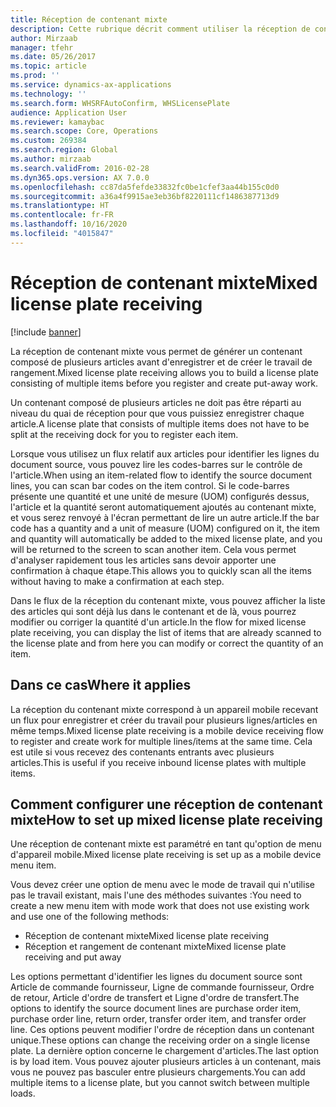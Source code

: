 ```yaml
---
title: Réception de contenant mixte
description: Cette rubrique décrit comment utiliser la réception de contenant mixte pour enregistrer et créer le travail pour plusieurs articles avec un appareil mobile.
author: Mirzaab
manager: tfehr
ms.date: 05/26/2017
ms.topic: article
ms.prod: ''
ms.service: dynamics-ax-applications
ms.technology: ''
ms.search.form: WHSRFAutoConfirm, WHSLicensePlate
audience: Application User
ms.reviewer: kamaybac
ms.search.scope: Core, Operations
ms.custom: 269384
ms.search.region: Global
ms.author: mirzaab
ms.search.validFrom: 2016-02-28
ms.dyn365.ops.version: AX 7.0.0
ms.openlocfilehash: cc87da5fefde33832fc0be1cfef3aa44b155c0d0
ms.sourcegitcommit: a36a4f9915ae3eb36bf8220111cf1486387713d9
ms.translationtype: HT
ms.contentlocale: fr-FR
ms.lasthandoff: 10/16/2020
ms.locfileid: "4015847"
---
```

# <a name="mixed-license-plate-receiving"></a><span data-ttu-id="54235-103">Réception de contenant mixte</span><span class="sxs-lookup"><span data-stu-id="54235-103">Mixed license plate receiving</span></span>

[!include [banner](../includes/banner.md)]

<span data-ttu-id="54235-104">La réception de contenant mixte vous permet de générer un contenant composé de plusieurs articles avant d'enregistrer et de créer le travail de rangement.</span><span class="sxs-lookup"><span data-stu-id="54235-104">Mixed license plate receiving allows you to build a license plate consisting of multiple items before you register and create put-away work.</span></span> 

<span data-ttu-id="54235-105">Un contenant composé de plusieurs articles ne doit pas être réparti au niveau du quai de réception pour que vous puissiez enregistrer chaque article.</span><span class="sxs-lookup"><span data-stu-id="54235-105">A license plate that consists of multiple items does not have to be split at the receiving dock for you to register each item.</span></span> 

<span data-ttu-id="54235-106">Lorsque vous utilisez un flux relatif aux articles pour identifier les lignes du document source, vous pouvez lire les codes-barres sur le contrôle de l'article.</span><span class="sxs-lookup"><span data-stu-id="54235-106">When using an item-related flow to identify the source document lines, you can scan bar codes on the item control.</span></span> <span data-ttu-id="54235-107">Si le code-barres présente une quantité et une unité de mesure (UOM) configurés dessus, l'article et la quantité seront automatiquement ajoutés au contenant mixte, et vous serez renvoyé à l'écran permettant de lire un autre article.</span><span class="sxs-lookup"><span data-stu-id="54235-107">If the bar code has a quantity and a unit of measure (UOM) configured on it, the item and quantity will automatically be added to the mixed license plate, and you will be returned to the screen to scan another item.</span></span> <span data-ttu-id="54235-108">Cela vous permet d'analyser rapidement tous les articles sans devoir apporter une confirmation à chaque étape.</span><span class="sxs-lookup"><span data-stu-id="54235-108">This allows you to quickly scan all the items without having to make a confirmation at each step.</span></span> 

<span data-ttu-id="54235-109">Dans le flux de la réception du contenant mixte, vous pouvez afficher la liste des articles qui sont déjà lus dans le contenant et de là, vous pourrez modifier ou corriger la quantité d'un article.</span><span class="sxs-lookup"><span data-stu-id="54235-109">In the flow for mixed license plate receiving, you can display the list of items that are already scanned to the license plate and from here you can modify or correct the quantity of an item.</span></span>

## <a name="where-it-applies"></a><span data-ttu-id="54235-110">Dans ce cas</span><span class="sxs-lookup"><span data-stu-id="54235-110">Where it applies</span></span>

<span data-ttu-id="54235-111">La réception du contenant mixte correspond à un appareil mobile recevant un flux pour enregistrer et créer du travail pour plusieurs lignes/articles en même temps.</span><span class="sxs-lookup"><span data-stu-id="54235-111">Mixed license plate receiving is a mobile device receiving flow to register and create work for multiple lines/items at the same time.</span></span> <span data-ttu-id="54235-112">Cela est utile si vous recevez des contenants entrants avec plusieurs articles.</span><span class="sxs-lookup"><span data-stu-id="54235-112">This is useful if you receive inbound license plates with multiple items.</span></span> 

## <a name="how-to-set-up-mixed-license-plate-receiving"></a><span data-ttu-id="54235-113">Comment configurer une réception de contenant mixte</span><span class="sxs-lookup"><span data-stu-id="54235-113">How to set up mixed license plate receiving</span></span>
<span data-ttu-id="54235-114">Une réception de contenant mixte est paramétré en tant qu'option de menu d'appareil mobile.</span><span class="sxs-lookup"><span data-stu-id="54235-114">Mixed license plate receiving is set up as a mobile device menu item.</span></span>

<span data-ttu-id="54235-115">Vous devez créer une option de menu avec le mode de travail qui n'utilise pas le travail existant, mais l'une des méthodes suivantes :</span><span class="sxs-lookup"><span data-stu-id="54235-115">You need to create a new menu item with mode work that does not use existing work and use one of the following methods:</span></span>

- <span data-ttu-id="54235-116">Réception de contenant mixte</span><span class="sxs-lookup"><span data-stu-id="54235-116">Mixed license plate receiving</span></span>
- <span data-ttu-id="54235-117">Réception et rangement de contenant mixte</span><span class="sxs-lookup"><span data-stu-id="54235-117">Mixed license plate receiving and put away</span></span>

<span data-ttu-id="54235-118">Les options permettant d'identifier les lignes du document source sont Article de commande fournisseur, Ligne de commande fournisseur, Ordre de retour, Article d'ordre de transfert et Ligne d'ordre de transfert.</span><span class="sxs-lookup"><span data-stu-id="54235-118">The options to identify the source document lines are purchase order item, purchase order line, return order, transfer order item, and transfer order line.</span></span> <span data-ttu-id="54235-119">Ces options peuvent modifier l'ordre de réception dans un contenant unique.</span><span class="sxs-lookup"><span data-stu-id="54235-119">These options can change the receiving order on a single license plate.</span></span> <span data-ttu-id="54235-120">La dernière option concerne le chargement d'articles.</span><span class="sxs-lookup"><span data-stu-id="54235-120">The last option is by load item.</span></span> <span data-ttu-id="54235-121">Vous pouvez ajouter plusieurs articles à un contenant, mais vous ne pouvez pas basculer entre plusieurs chargements.</span><span class="sxs-lookup"><span data-stu-id="54235-121">You can add multiple items to a license plate, but you cannot switch between multiple loads.</span></span>
